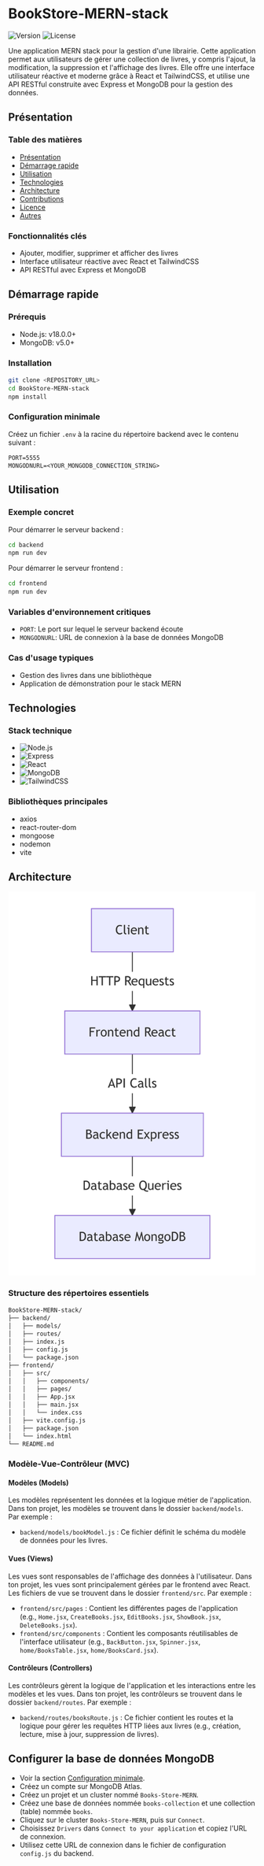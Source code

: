 # BookStore-MERN-stack

![Version](https://img.shields.io/badge/version-1.0.0-blue)
![License](https://img.shields.io/badge/license-MIT-green)

Une application MERN stack pour la gestion d'une librairie. Cette application permet aux utilisateurs de gérer une collection de livres, y compris l'ajout, la modification, la suppression et l'affichage des livres. Elle offre une interface utilisateur réactive et moderne grâce à React et TailwindCSS, et utilise une API RESTful construite avec Express et MongoDB pour la gestion des données.

## Présentation

### Table des matières
- [Présentation](#présentation)
- [Démarrage rapide](#démarrage-rapide)
- [Utilisation](#utilisation)
- [Technologies](#technologies)
- [Architecture](#architecture)
- [Contributions](#contributions)
- [Licence](#licence)
- [Autres](#autres)

### Fonctionnalités clés
- Ajouter, modifier, supprimer et afficher des livres
- Interface utilisateur réactive avec React et TailwindCSS
- API RESTful avec Express et MongoDB

## Démarrage rapide

### Prérequis
- Node.js: v18.0.0+
- MongoDB: v5.0+

### Installation
```bash
git clone <REPOSITORY_URL>
cd BookStore-MERN-stack
npm install
```

### Configuration minimale
Créez un fichier `.env` à la racine du répertoire backend avec le contenu suivant :
```env
PORT=5555
MONGODNURL=<YOUR_MONGODB_CONNECTION_STRING>
```

## Utilisation

### Exemple concret
Pour démarrer le serveur backend :
```bash
cd backend
npm run dev
```

Pour démarrer le serveur frontend :
```bash
cd frontend
npm run dev
```

### Variables d'environnement critiques
- `PORT`: Le port sur lequel le serveur backend écoute
- `MONGODNURL`: URL de connexion à la base de données MongoDB

### Cas d'usage typiques
- Gestion des livres dans une bibliothèque
- Application de démonstration pour le stack MERN

## Technologies

### Stack technique
- ![Node.js](https://img.shields.io/badge/Node.js-18.0.0+-brightgreen)
- ![Express](https://img.shields.io/badge/Express-4.21.2-blue)
- ![React](https://img.shields.io/badge/React-18.3.1-blue)
- ![MongoDB](https://img.shields.io/badge/MongoDB-5.0+-brightgreen)
- ![TailwindCSS](https://img.shields.io/badge/TailwindCSS-4.0.1-blue)

### Bibliothèques principales
- axios
- react-router-dom
- mongoose
- nodemon
- vite

## Architecture

![alt text](image.png)

### Structure des répertoires essentiels
```
BookStore-MERN-stack/
├── backend/
│   ├── models/
│   ├── routes/
│   ├── index.js
│   ├── config.js
│   └── package.json
├── frontend/
│   ├── src/
│   │   ├── components/
│   │   ├── pages/
│   │   ├── App.jsx
│   │   ├── main.jsx
│   │   └── index.css
│   ├── vite.config.js
│   ├── package.json
│   └── index.html
└── README.md
```

### Modèle-Vue-Contrôleur (MVC)

#### Modèles (Models)
Les modèles représentent les données et la logique métier de l'application. Dans ton projet, les modèles se trouvent dans le dossier `backend/models`. Par exemple :
- `backend/models/bookModel.js` : Ce fichier définit le schéma du modèle de données pour les livres.

#### Vues (Views)
Les vues sont responsables de l'affichage des données à l'utilisateur. Dans ton projet, les vues sont principalement gérées par le frontend avec React. Les fichiers de vue se trouvent dans le dossier `frontend/src`. Par exemple :
- `frontend/src/pages` : Contient les différentes pages de l'application (e.g., `Home.jsx`, `CreateBooks.jsx`, `EditBooks.jsx`, `ShowBook.jsx`, `DeleteBooks.jsx`).
- `frontend/src/components` : Contient les composants réutilisables de l'interface utilisateur (e.g., `BackButton.jsx`, `Spinner.jsx`, `home/BooksTable.jsx`, `home/BooksCard.jsx`).

#### Contrôleurs (Controllers)
Les contrôleurs gèrent la logique de l'application et les interactions entre les modèles et les vues. Dans ton projet, les contrôleurs se trouvent dans le dossier `backend/routes`. Par exemple :
- `backend/routes/booksRoute.js` : Ce fichier contient les routes et la logique pour gérer les requêtes HTTP liées aux livres (e.g., création, lecture, mise à jour, suppression de livres).

## Configurer la base de données MongoDB
- Voir la section [Configuration minimale](#configuration-minimale).
- Créez un compte sur MongoDB Atlas.
- Créez un projet et un cluster nommé `Books-Store-MERN`.
- Créez une base de données nommée `books-collection` et une collection (table) nommée `books`.
- Cliquez sur le cluster `Books-Store-MERN`, puis sur `Connect`.
- Choisissez `Drivers` dans `Connect to your application` et copiez l'URL de connexion.
- Utilisez cette URL de connexion dans le fichier de configuration `config.js` du backend.
